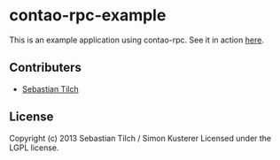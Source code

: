 # contao-rpc-example

This is an example application using contao-rpc. See it in action [here](http://xat.github.com/contao-rpc-example/).

## Contributers

* [Sebastian Tilch](https://github.com/mediabakery)

## License
Copyright (c) 2013 Sebastian Tilch / Simon Kusterer
Licensed under the LGPL license.
